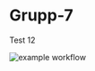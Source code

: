 # Grupp-7
Test 12

![example workflow](https://github.com/KorpenM/Grupp-7/actions/workflows/testing.yml/badge.svg)